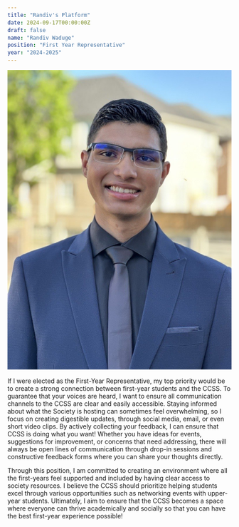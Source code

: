 ```yaml
---
title: "Randiv's Platform"
date: 2024-09-17T00:00:00Z
draft: false
name: "Randiv Waduge"
position: "First Year Representative"
year: "2024-2025"
---
```


![Randiv](/images/first_year_reps/2024/randiv.PNG)


If I were elected as the First-Year Representative, my top priority would be to create a strong connection between first-year students and the CCSS. To guarantee that your voices are heard, I want to ensure all communication channels to the CCSS are clear and easily accessible. Staying informed about what the Society is hosting can sometimes feel overwhelming, so I focus on creating digestible updates, through social media, email, or even short video clips. By actively collecting your feedback, I can ensure that CCSS is doing what you want! Whether you have ideas for events, suggestions for improvement, or concerns that need addressing, there will always be open lines of communication through drop-in sessions and constructive feedback forms where you can share your thoughts directly.

Through this position, I am committed to creating an environment where all the first-years feel supported and included by having clear access to society resources. I believe the CCSS should prioritize helping students excel through various opportunities such as networking events with upper-year students. Ultimately, I aim to ensure that the CCSS becomes a space where everyone can thrive academically and socially so that you can have the best first-year experience possible! 
